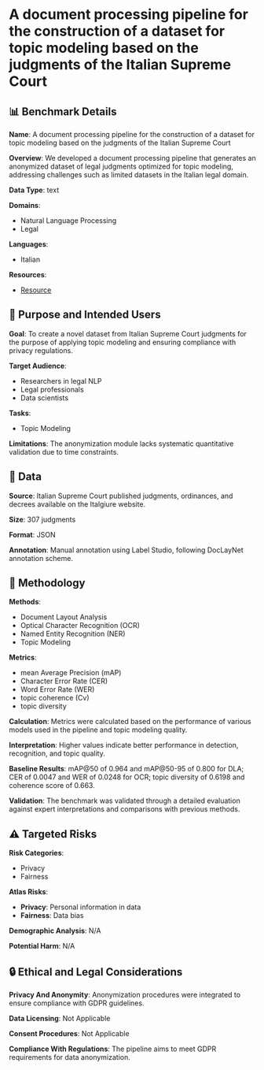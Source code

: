 # A document processing pipeline for the construction of a dataset for topic modeling based on the judgments of the Italian Supreme Court

## 📊 Benchmark Details

**Name**: A document processing pipeline for the construction of a dataset for topic modeling based on the judgments of the Italian Supreme Court

**Overview**: We developed a document processing pipeline that generates an anonymized dataset of legal judgments optimized for topic modeling, addressing challenges such as limited datasets in the Italian legal domain.

**Data Type**: text

**Domains**:
- Natural Language Processing
- Legal

**Languages**:
- Italian

**Resources**:
- [Resource](https://www.italgiure.giustizia.it/sncass/)

## 🎯 Purpose and Intended Users

**Goal**: To create a novel dataset from Italian Supreme Court judgments for the purpose of applying topic modeling and ensuring compliance with privacy regulations.

**Target Audience**:
- Researchers in legal NLP
- Legal professionals
- Data scientists

**Tasks**:
- Topic Modeling

**Limitations**: The anonymization module lacks systematic quantitative validation due to time constraints.

## 💾 Data

**Source**: Italian Supreme Court published judgments, ordinances, and decrees available on the Italgiure website.

**Size**: 307 judgments

**Format**: JSON

**Annotation**: Manual annotation using Label Studio, following DocLayNet annotation scheme.

## 🔬 Methodology

**Methods**:
- Document Layout Analysis
- Optical Character Recognition (OCR)
- Named Entity Recognition (NER)
- Topic Modeling

**Metrics**:
- mean Average Precision (mAP)
- Character Error Rate (CER)
- Word Error Rate (WER)
- topic coherence (Cv)
- topic diversity

**Calculation**: Metrics were calculated based on the performance of various models used in the pipeline and topic modeling quality.

**Interpretation**: Higher values indicate better performance in detection, recognition, and topic quality.

**Baseline Results**: mAP@50 of 0.964 and mAP@50-95 of 0.800 for DLA; CER of 0.0047 and WER of 0.0248 for OCR; topic diversity of 0.6198 and coherence score of 0.663.

**Validation**: The benchmark was validated through a detailed evaluation against expert interpretations and comparisons with previous methods.

## ⚠️ Targeted Risks

**Risk Categories**:
- Privacy
- Fairness

**Atlas Risks**:
- **Privacy**: Personal information in data
- **Fairness**: Data bias

**Demographic Analysis**: N/A

**Potential Harm**: N/A

## 🔒 Ethical and Legal Considerations

**Privacy And Anonymity**: Anonymization procedures were integrated to ensure compliance with GDPR guidelines.

**Data Licensing**: Not Applicable

**Consent Procedures**: Not Applicable

**Compliance With Regulations**: The pipeline aims to meet GDPR requirements for data anonymization.
